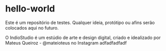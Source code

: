 # hello-world
Este é um repositório de testes. Qualquer ideia, protótipo ou afins serão colocados aqui no futuro.

O IndioStudio é um estúdio de arte e design digital, criado e idealizado por Mateus Queiroz - @mateioteus no Instagram 
adfadfadfadf
